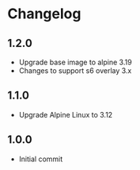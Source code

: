 # Changelog

## 1.2.0

- Upgrade base image to alpine 3.19
- Changes to support s6 overlay 3.x

## 1.1.0

- Upgrade Alpine Linux to 3.12

## 1.0.0

- Initial commit
